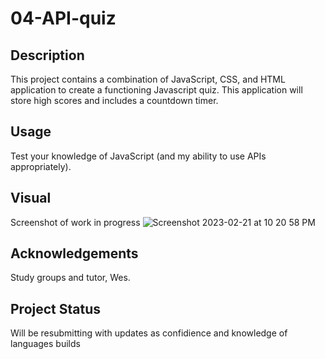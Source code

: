 # 04-API-quiz

## Description
This project contains a combination of JavaScript, CSS, and HTML application to create a functioning Javascript quiz.  This application will store high scores and includes a countdown timer.

## Usage
Test your knowledge of JavaScript (and my ability to use APIs appropriately).

## Visual
Screenshot of work in progress
![Screenshot 2023-02-21 at 10 20 58 PM](https://user-images.githubusercontent.com/121777930/220513046-4278ef22-01f3-46e8-bf3f-a57a163d01ba.png)


## Acknowledgements
Study groups and tutor, Wes. 

## Project Status
Will be resubmitting with updates as confidience and knowledge of languages builds
